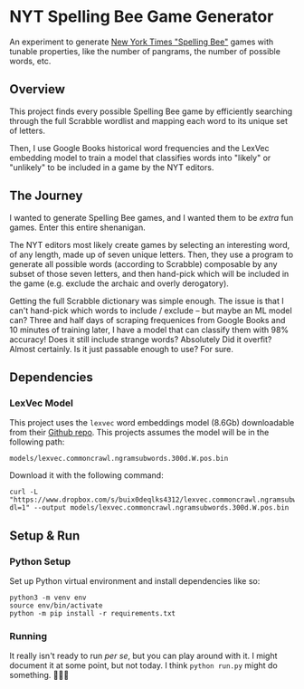 # NYT Spelling Bee Game Generator

An experiment to generate [New York Times "Spelling Bee"](https://www.nytimes.com/puzzles/spelling-bee) games with tunable properties, like the number of pangrams, the number of possible words, etc.

## Overview

This project finds every possible Spelling Bee game by efficiently searching through the full Scrabble wordlist and mapping each word to its unique set of letters.

Then, I use Google Books historical word frequencies and the LexVec embedding model to train a model that classifies words into "likely" or "unlikely" to be included in a game by the NYT editors.

## The Journey

I wanted to generate Spelling Bee games, and I wanted them to be _extra_ fun games. Enter this entire shenanigan.

The NYT editors most likely create games by selecting an interesting word, of any length, made up of seven unique letters. Then, they use a program to generate all possible words (according to Scrabble) composable by any subset of those seven letters, and then hand-pick which will be included in the game (e.g. exclude the archaic and overly derogatory).

Getting the full Scrabble dictionary was simple enough. The issue is that I can't hand-pick which words to include / exclude – but maybe an ML model can? Three and half days of scraping frequenices from Google Books and 10 minutes of training later, I have a model that can classify them with 98% accuracy! Does it still include strange words? Absolutely Did it overfit? Almost certainly. Is it just passable enough to use? For sure.

## Dependencies

### LexVec Model
This project uses the `lexvec` word embeddings model (8.6Gb) downloadable from their [Github repo](https://github.com/alexandres/lexvec). This projects assumes the model will be in the following path:
```
models/lexvec.commoncrawl.ngramsubwords.300d.W.pos.bin
```
Download it with the following command:
```
curl -L "https://www.dropbox.com/s/buix0deqlks4312/lexvec.commoncrawl.ngramsubwords.300d.W.pos.bin.gz?dl=1" --output models/lexvec.commoncrawl.ngramsubwords.300d.W.pos.bin
```

## Setup & Run

### Python Setup

Set up Python virtual environment and install dependencies like so:
```
python3 -m venv env
source env/bin/activate
python -m pip install -r requirements.txt
```

### Running

It really isn't ready to run _per se_, but you can play around with it. I might document it at some point, but not today. I think `python run.py` might do something. 🤷🏽‍♂️
